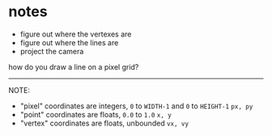 # notes

- figure out where the vertexes are
- figure out where the lines are
- project the camera

how do you draw a line on a pixel grid?

---

NOTE:
- "pixel" coordinates are integers, `0` to `WIDTH-1` and `0` to `HEIGHT-1`
  `px, py`
- "point" coordinates are floats, `0.0` to `1.0`
  `x, y`
- "vertex" coordinates are floats, unbounded
  `vx, vy`


